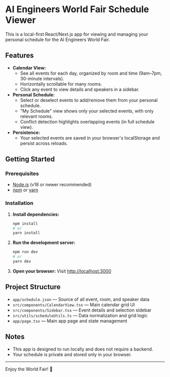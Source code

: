 # AI Engineers World Fair Schedule Viewer

This is a local-first React/Next.js app for viewing and managing your personal schedule for the AI Engineers World Fair.

## Features

- **Calendar View:**
  - See all events for each day, organized by room and time (9am–7pm, 30-minute intervals).
  - Horizontally scrollable for many rooms.
  - Click any event to view details and speakers in a sidebar.
- **Personal Schedule:**
  - Select or deselect events to add/remove them from your personal schedule.
  - "My Schedule" view shows only your selected events, with only relevant rooms.
  - Conflict detection highlights overlapping events (in full schedule view).
- **Persistence:**
  - Your selected events are saved in your browser's localStorage and persist across reloads.

## Getting Started

### Prerequisites
- [Node.js](https://nodejs.org/) (v18 or newer recommended)
- [npm](https://www.npmjs.com/) or [yarn](https://yarnpkg.com/)

### Installation

1. **Install dependencies:**
   ```bash
   npm install
   # or
   yarn install
   ```

2. **Run the development server:**
   ```bash
   npm run dev
   # or
   yarn dev
   ```

3. **Open your browser:**
   Visit [http://localhost:3000](http://localhost:3000)

## Project Structure
- `app/schedule.json` — Source of all event, room, and speaker data
- `src/components/CalendarView.tsx` — Main calendar grid UI
- `src/components/Sidebar.tsx` — Event details and selection sidebar
- `src/utils/scheduleUtils.ts` — Data normalization and grid logic
- `app/page.tsx` — Main app page and state management

## Notes
- This app is designed to run locally and does not require a backend.
- Your schedule is private and stored only in your browser.

---

Enjoy the World Fair! 🎉
